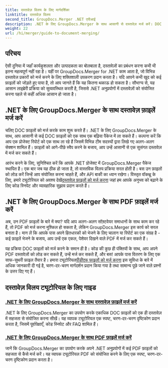 ```yaml
---
title: दस्तावेज़ विलय के लिए मार्गदर्शिका
linktitle: दस्तावेज़ विलय
second_title: GroupDocs.Merger .NET एपीआई
description: .NET के लिए GroupDocs.Merger के साथ आसानी से दस्तावेज़ मर्ज करें। DOC और PDF फ़ाइलों को प्रभावी ढंग से मर्ज करने के लिए चरण-दर-चरण ट्यूटोरियल देखें।
weight: 22
url: /hi/merger/guide-to-document-merging/
---
```

## परिचय

ऐसी दुनिया में जहाँ कार्यकुशलता और उत्पादकता का बोलबाला है, दस्तावेज़ों का प्रबंधन करना कभी भी इतना महत्वपूर्ण नहीं रहा है। यहीं पर GroupDocs.Merger for .NET काम आता है, जो विभिन्न दस्तावेज़ प्रकारों को मर्ज करने के लिए शक्तिशाली उपकरण प्रदान करता है। यदि आपने कभी खुद को कई फ़ाइलों को जोड़ते हुए पाया है, तो आप जानते हैं कि यह कितना थकाऊ हो सकता है। सौभाग्य से, यह आसान लाइब्रेरी प्रक्रिया को सुव्यवस्थित करती है, जिससे .NET अनुप्रयोगों में दस्तावेज़ों को संयोजित करना पहले से कहीं अधिक आसान हो जाता है।

## .NET के लिए GroupDocs.Merger के साथ दस्तावेज़ फ़ाइलें मर्ज करें

चलिए DOC फ़ाइलों को मर्ज करके काम शुरू करते हैं। .NET के लिए GroupDocs.Merger के साथ, आप आसानी से कई DOC फ़ाइलों को एक साथ एक बढ़िया पैकेज में ला सकते हैं। कल्पना करें कि आप एक प्रोजेक्ट रिपोर्ट को एक साथ ला रहे हैं जिसमें विभिन्न टीम सदस्यों द्वारा लिखे गए अलग-अलग सेक्शन शामिल हैं। फ़ाइलों को आगे-पीछे स्वैप करने के बजाय, आप उन्हें आसानी से एक सुसंगत दस्तावेज़ में मर्ज कर सकते हैं। 

 आरंभ करने के लिए, सुनिश्चित करें कि आपके .NET प्रोजेक्ट में GroupDocs.Merger पैकेज स्थापित है। एक बार जब यह ठीक हो जाता है, तो वास्तविक विलय प्रक्रिया सरल होती है। बस उन फ़ाइलों को लोड करें जिन्हें आप संयोजित करना चाहते हैं, और API बाकी का ध्यान रखेगा। विस्तृत वॉकथ्रू के लिए, हमारे ट्यूटोरियल को अवश्य देखें[दस्तावेज़ फ़ाइलों को मर्ज करना](./merge-document-files/) जहां हम आपके अनुभव को बढ़ाने के लिए कोड स्निपेट और व्यावहारिक सुझाव प्रदान करते हैं।

## .NET के लिए GroupDocs.Merger के साथ PDF फ़ाइलें मर्ज करें

अब, उन PDF फ़ाइलों के बारे में क्या? यदि आप अलग-अलग सॉफ़्टवेयर समाधानों के साथ काम कर रहे हैं, तो PDF को मर्ज करना मुश्किल हो सकता है, लेकिन GroupDocs.Merger इस कार्य को सरल बनाता है। मान लें कि आपके पास अपने हितधारकों को भेजने के लिए चालान या रिपोर्ट का एक संग्रह है - कई फ़ाइलें भेजने के बजाय, आप उन्हें एक एकल, पेशेवर दिखने वाले PDF में मर्ज कर सकते हैं।

 यह प्रक्रिया DOC फ़ाइलों को मर्ज करने के समान ही है। कोड की कुछ ही पंक्तियों के साथ, आप अपने PDF दस्तावेज़ों को लोड कर सकते हैं, उन्हें मर्ज कर सकते हैं, और बस! आपके पास वितरण के लिए एक साफ-सुथरी फ़ाइल तैयार है। हमारा ट्यूटोरियल[पीडीएफ फाइलों को मर्ज करना](./merge-pdf-files/) इस सुविधा के बारे में अधिक जानकारी दी गई है, चरण-दर-चरण मार्गदर्शन प्रदान किया गया है तथा सामान्य पूछे जाने वाले प्रश्नों के उत्तर दिए गए हैं।

## दस्तावेज़ विलय ट्यूटोरियल के लिए गाइड
### [.NET के लिए GroupDocs.Merger के साथ दस्तावेज़ फ़ाइलें मर्ज करें](./merge-document-files/)
.NET के लिए GroupDocs.Merger का उपयोग करके एकाधिक DOC फ़ाइलों को एक ही दस्तावेज़ में सहजता से संयोजित करना सीखें। यह व्यापक ट्यूटोरियल एक स्पष्ट, चरण-दर-चरण दृष्टिकोण प्रदान करता है, जिसमें पूर्वापेक्षाएँ, कोड स्निपेट और FAQ शामिल हैं।
### [.NET के लिए GroupDocs.Merger के साथ PDF फ़ाइलें मर्ज करें](./merge-pdf-files/)
जानें कि GroupDocs.Merger का उपयोग करके अपने .NET अनुप्रयोगों में कई PDF फ़ाइलों को सहजता से कैसे मर्ज करें। यह व्यापक ट्यूटोरियल PDF को संयोजित करने के लिए एक स्पष्ट, चरण-दर-चरण दृष्टिकोण प्रदान करता है।